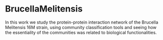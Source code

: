 # BrucellaMelitensis
  In this work we study the protein-protein interaction network of the Brucella Melitensis 16M strain, using community classification tools and seeing how the essentiality of the communities was related to biological functionalities.
